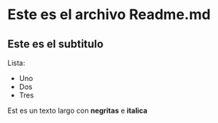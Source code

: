 # Este es el archivo  Readme.md

## Este es el subtitulo

Lista:
* Uno
* Dos 
* Tres

Est es un texto largo con **negritas** e __italica__
